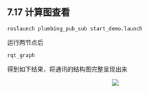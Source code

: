 ## 7.17 计算图查看
```
roslaunch plumbing_pub_sub start_demo.launch
```
运行两节点后
```
rqt_graph
```
得到如下结果，将通讯的结构图完整呈现出来    
<div align=center>  
<img src="https://s2.loli.net/2022/01/20/m8BrksdepPS957u.png"/>
</div>  